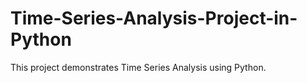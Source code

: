 # Time-Series-Analysis-Project-in-Python
This project demonstrates Time Series Analysis using Python.
